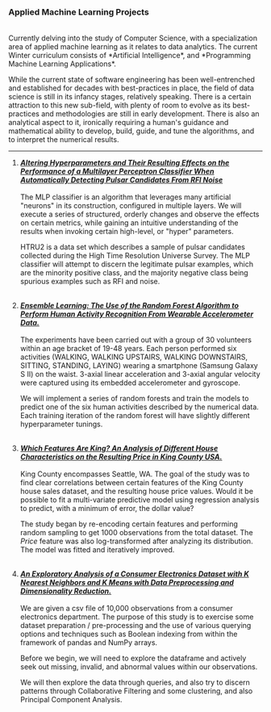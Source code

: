 ### Applied Machine Learning Projects
<br>
Currently delving into the study of Computer Science, with a specialization area of applied machine learning as it relates to data analytics. The current Winter curriculum consists of *Artificial Intelligence*, and *Programming Machine Learning Applications*. 

While the current state of software engineering has been well-entrenched and established for decades with best-practices in place, the field of data science is still in its infancy stages, relatively speaking. There is a certain attraction to this new sub-field, with plenty of room to evolve as its best-practices and methodologies are still in early development. There is also an analytical aspect to it, ironically requiring a human's guidance and mathematical ability to develop, build, guide, and tune the algorithms, and to interpret the numerical results.

-----
1. [**_Altering Hyperparameters and Their Resulting Effects on the Performance of a Multilayer Perceptron Classifier When Automatically Detecting Pulsar Candidates From RFI Noise_**](https://ericnewnam.github.io/sklearn-pulsar-MLP-various.html)
<br><br>
The MLP classifier is an algorithm that leverages many artificial "neurons" in its construction, configured in multiple layers. We will execute a series of structured, orderly changes and observe the effects on certain metrics, while gaining an intuitive understanding of the results when invoking certain high-level, or "hyper" parameters. 

   HTRU2 is a data set which describes a sample of pulsar candidates collected during the High Time Resolution Universe Survey. The MLP classifier will attempt to discern the legitimate pulsar examples, which are the minority positive class, and the majority negative class being spurious examples such as RFI and noise.
<br><br>
2. [**_Ensemble Learning: The Use of the Random Forest Algorithm to Perform Human Activity Recognition From Wearable Accelerometer Data._**](https://ericnewnam.github.io/sklearn-random-forest.html)
<br><br>
The experiments have been carried out with a group of 30 volunteers within an age bracket of 19-48 years. Each person performed six activities (WALKING, WALKING UPSTAIRS, WALKING DOWNSTAIRS, SITTING, STANDING, LAYING) wearing a smartphone (Samsung Galaxy S II) on the waist. 3-axial linear acceleration and 3-axial angular velocity were captured using its embedded accelerometer and gyroscope.

   We will implement a series of random forests and train the models to predict one of the six human activities described by the numerical data. Each training iteration of the random forest will have slightly different hyperparameter tunings.
<br><br>
3. [**_Which Features Are King? An Analysis of Different House Characteristics on the Resulting Price in King County USA._**](https://ericnewnam.github.io/sas-king-county-report.html)
<br><br>
King County encompasses Seattle, WA. The goal of the study was to find clear correlations between certain features of the King County house sales dataset, and the resulting house price values. Would it be possible to fit a multi-variate predictive model using regression analysis to predict, with a minimum of error, the dollar value? 

   The study began by re-encoding certain features and performing random sampling to get 1000 observations from the total dataset. The _Price_ feature was also log-transformed after analyzing its distribution. The model was fitted and iteratively improved.
<br><br>
4. [**_An Exploratory Analysis of a Consumer Electronics Dataset with K Nearest Neighbors and K Means with Data Preprocessing and Dimensionality Reduction._**](https://ericnewnam.github.io/KNN-experiments-with-KMeans.html)
<br><br>
We are given a csv file of 10,000 observations from a consumer electronics department. The purpose of this study is to exercise some dataset preparation / pre-processing and the use of various querying options and techniques such as Boolean indexing from within the framework of pandas and NumPy arrays.

   Before we begin, we will need to explore the dataframe and actively seek out missing, invalid, and abnormal values within our observations. 

   We will then explore the data through queries, and also try to discern patterns through Collaborative Filtering and some clustering, and also Principal Component Analysis.
<br><br>
